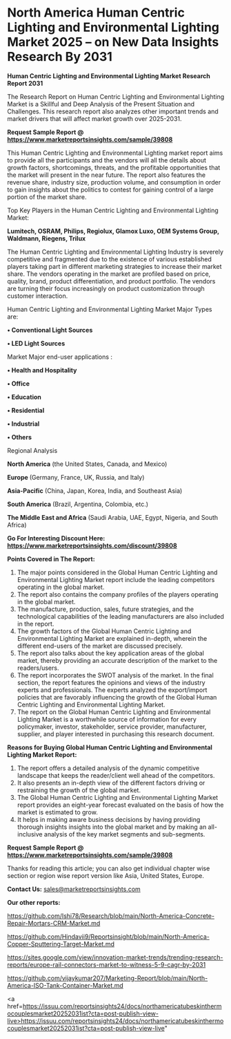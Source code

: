 # North America Human Centric Lighting and Environmental Lighting Market 2025 – on New Data Insights Research By 2031

<strong>Human Centric Lighting and Environmental Lighting Market Research Report 2031</strong>

The Research Report on Human Centric Lighting and Environmental Lighting Market is a Skillful and Deep Analysis of the Present Situation and Challenges. This research report also analyzes other important trends and market drivers that will affect market growth over 2025-2031.

<strong>Request Sample Report @ <a href=https://www.marketreportsinsights.com/sample/39808>https://www.marketreportsinsights.com/sample/39808</a></strong>

This Human Centric Lighting and Environmental Lighting market report aims to provide all the participants and the vendors will all the details about growth factors, shortcomings, threats, and the profitable opportunities that the market will present in the near future. The report also features the revenue share, industry size, production volume, and consumption in order to gain insights about the politics to contest for gaining control of a large portion of the market share.

Top Key Players in the Human Centric Lighting and Environmental Lighting Market:

<strong>Lumitech, OSRAM, Philips, Regiolux, Glamox Luxo, OEM Systems Group, Waldmann, Riegens, Trilux</strong>

The Human Centric Lighting and Environmental Lighting Industry is severely competitive and fragmented due to the existence of various established players taking part in different marketing strategies to increase their market share. The vendors operating in the market are profiled based on price, quality, brand, product differentiation, and product portfolio. The vendors are turning their focus increasingly on product customization through customer interaction.

Human Centric Lighting and Environmental Lighting Market Major Types are:

<strong>•  Conventional Light Sources

•  LED Light Sources</strong>

Market Major end-user applications :

<strong>•  Health and Hospitality

•  Office

•  Education

•  Residential

•  Industrial

•  Others</strong>

Regional Analysis

</u><strong><b>North America</b></strong> (the United States, Canada, and Mexico)

<strong><b>Europe </b></strong>(Germany, France, UK, Russia, and Italy)

<strong><b>Asia-Pacific</b></strong> (China, Japan, Korea, India, and Southeast Asia)

<strong><b>South America</b></strong> (Brazil, Argentina, Colombia, etc.)

<strong><b>The Middle East and Africa</b></strong> (Saudi Arabia, UAE, Egypt, Nigeria, and South Africa)

<strong>Go For Interesting Discount Here: <a href=https://www.marketreportsinsights.com/discount/39808>https://www.marketreportsinsights.com/discount/39808</a></strong>

<strong>Points Covered in The Report:</strong>
<ol>
  <li>The major points considered in the Global Human Centric Lighting and Environmental Lighting Market report include the leading competitors operating in the global market.</li>
  <li>The report also contains the company profiles of the players operating in the global market.</li>
  <li>The manufacture, production, sales, future strategies, and the technological capabilities of the leading manufacturers are also included in the report.</li>
  <li>The growth factors of the Global Human Centric Lighting and Environmental Lighting Market are explained in-depth, wherein the different end-users of the market are discussed precisely.</li>
  <li>The report also talks about the key application areas of the global market, thereby providing an accurate description of the market to the readers/users.</li>
  <li>The report incorporates the SWOT analysis of the market. In the final section, the report features the opinions and views of the industry experts and professionals. The experts analyzed the export/import policies that are favorably influencing the growth of the Global Human Centric Lighting and Environmental Lighting Market.</li>
  <li>The report on the Global Human Centric Lighting and Environmental Lighting Market is a worthwhile source of information for every policymaker, investor, stakeholder, service provider, manufacturer, supplier, and player interested in purchasing this research document.</li>
</ol>
<strong>Reasons for Buying Global Human Centric Lighting and Environmental Lighting Market Report:</strong>

<ol>
  <li>The report offers a detailed analysis of the dynamic competitive landscape that keeps the reader/client well ahead of the competitors.</li>
  <li>It also presents an in-depth view of the different factors driving or restraining the growth of the global market.</li>
  <li>The Global Human Centric Lighting and Environmental Lighting Market report provides an eight-year forecast evaluated on the basis of how the market is estimated to grow.</li>
  <li>It helps in making aware business decisions by having providing thorough insights insights into the global market and by making an all-inclusive analysis of the key market segments and sub-segments.</li>
</ol>
<strong>Request Sample Report @ <a href=https://www.marketreportsinsights.com/sample/39808>https://www.marketreportsinsights.com/sample/39808</a></strong>


Thanks for reading this article; you can also get individual chapter wise section or region wise report version like Asia, United States, Europe.

<strong>Contact Us:</strong>
sales@marketreportsinsights.com

<strong>Our other reports:</strong>

<a href=https://github.com/Ishi78/Research/blob/main/North-America-Concrete-Repair-Mortars-CRM-Market.md>https://github.com/Ishi78/Research/blob/main/North-America-Concrete-Repair-Mortars-CRM-Market.md</a>

<a href=https://github.com/Hindavii9/Reportsinsight/blob/main/North-America-Copper-Sputtering-Target-Market.md>https://github.com/Hindavii9/Reportsinsight/blob/main/North-America-Copper-Sputtering-Target-Market.md</a>

<a href=https://sites.google.com/view/innovation-market-trends/trending-research-reports/europe-rail-connectors-market-to-witness-5-9-cagr-by-2031>https://sites.google.com/view/innovation-market-trends/trending-research-reports/europe-rail-connectors-market-to-witness-5-9-cagr-by-2031</a>

<a href=https://github.com/vijaykumar207/Marketing-Report/blob/main/North-America-ISO-Tank-Container-Market.md>https://github.com/vijaykumar207/Marketing-Report/blob/main/North-America-ISO-Tank-Container-Market.md</a>

<a href=https://issuu.com/reportsinsights24/docs/northamericatubeskinthermocouplesmarket20252031ist?cta=post-publish-view-live>https://issuu.com/reportsinsights24/docs/northamericatubeskinthermocouplesmarket20252031ist?cta=post-publish-view-live</a>"
